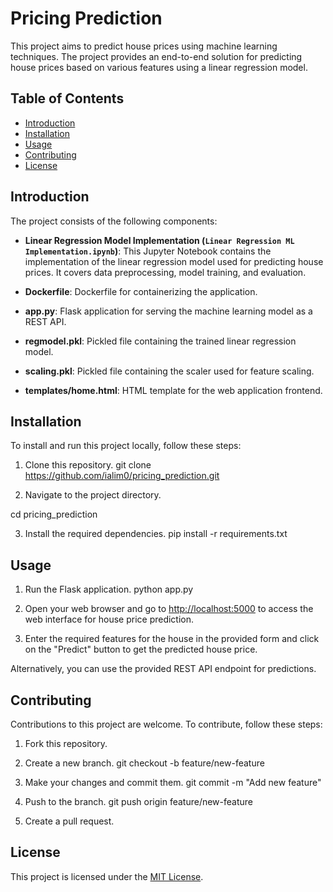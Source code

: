 # Pricing Prediction

This project aims to predict house prices using machine learning techniques. The project provides an end-to-end solution for predicting house prices based on various features using a linear regression model.

## Table of Contents

- [Introduction](#introduction)
- [Installation](#installation)
- [Usage](#usage)
- [Contributing](#contributing)
- [License](#license)

## Introduction

The project consists of the following components:

- **Linear Regression Model Implementation (`Linear Regression ML Implementation.ipynb`)**: This Jupyter Notebook contains the implementation of the linear regression model used for predicting house prices. It covers data preprocessing, model training, and evaluation.

- **Dockerfile**: Dockerfile for containerizing the application.

- **app.py**: Flask application for serving the machine learning model as a REST API.

- **regmodel.pkl**: Pickled file containing the trained linear regression model.

- **scaling.pkl**: Pickled file containing the scaler used for feature scaling.

- **templates/home.html**: HTML template for the web application frontend.

## Installation

To install and run this project locally, follow these steps:

1. Clone this repository.
git clone https://github.com/ialim0/pricing_prediction.git

2. Navigate to the project directory.

cd pricing_prediction


3. Install the required dependencies.
pip install -r requirements.txt


## Usage

1. Run the Flask application.
python app.py


2. Open your web browser and go to [http://localhost:5000](http://localhost:5000) to access the web interface for house price prediction.

3. Enter the required features for the house in the provided form and click on the "Predict" button to get the predicted house price.

Alternatively, you can use the provided REST API endpoint for predictions.

## Contributing

Contributions to this project are welcome. To contribute, follow these steps:

1. Fork this repository.

2. Create a new branch.
git checkout -b feature/new-feature

3. Make your changes and commit them.
git commit -m "Add new feature"

4. Push to the branch.
git push origin feature/new-feature


5. Create a pull request.

## License

This project is licensed under the [MIT License](LICENSE).


